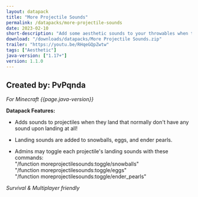 ```yaml
---
layout: datapack
title: "More Projectile Sounds"
permalink: /datapacks/more-projectile-sounds
date: 2023-02-10
short-description: "Add some aesthetic sounds to your throwables when they land!"
download: "/downloads/datapacks/More Projectile Sounds.zip"
trailer: "https://youtu.be/RHqeGQpZwtw"
tags: ["Aesthetic"]
java-version: ["1.17+"]
version: 1.1.0
---
```

Created by: PvPqnda
-
*For Minecraft {{page.java-version}}*

**Datapack Features:**

- Adds sounds to projectiles when they land that normally don't have any sound upon landing at all!

- Landing sounds are added to snowballs, eggs, and ender pearls.

- Admins may toggle each projectile's landing sounds with these commands:<br>
"/function moreprojectilesounds:toggle/snowballs"<br>
"/function moreprojectilesounds:toggle/eggs"<br>
"/function moreprojectilesounds:toggle/ender_pearls"

*Survival & Multiplayer friendly*